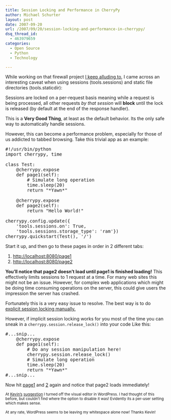 ```yaml
---
title: Session Locking and Performance in CherryPy
author: Michael Schurter
layout: post
date: 2007-09-20
url: /2007/09/20/session-locking-and-performance-in-cherrypy/
dsq_thread_id:
  - 463979659
categories:
  - Open Source
  - Python
  - Technology

---
```

While working on that firewall project [I keep alluding to][1], I came across an interesting caveat when using sessions (tools.sessions) and static file directories (tools.staticdir):

Sessions are locked on a per-request basis meaning while a request is being processed, all other requests _by that session_ will **block** until the lock is released (by default at the end of the response handler).

This is a **Very Good Thing**, at least as the default behavior. Its the only safe way to automatically handle sessions.

However, this can become a performance problem, especially for those of us addicted to tabbed browsing. Take this trivial app as an example:

<pre lang="python">#!/usr/bin/python
import cherrypy, time

class Test:
    @cherrypy.expose
    def page1(self):
        # Simulate long operation
        time.sleep(20)
        return "*Yawn*"

    @cherrypy.expose
    def page2(self):
        return "Hello World!"

cherrypy.config.update({
    'tools.sessions.on': True, 
    'tools.sessions.storage_type': 'ram'})
cherrypy.quickstart(Test(), '/')
</pre>

Start it up, and then go to these pages in order in 2 different tabs:

  1. <http://localhost:8080/page1>
  2. <http://localhost:8080/page2>

**You&#8217;ll notice that page2 doesn&#8217;t load until page1 is finished loading!** This effectively limits sessions to 1 request at a time. For many web sites this might not be an issue. However, for complex web applications which might be doing time consuming operations on the server, this could give users the impression the server has crashed.

Fortunately this is a very easy issue to resolve. The best way is to do [explicit session locking manually.][2]

However, if implicit session locking works for you most of the time you can sneak in a `cherrypy.session.release_lock()` into your code Like this:

<pre lang="python">#...snip...
    @cherrypy.expose
    def page1(self):
        # Do any session manipulation here!
        cherrypy.session.release_lock()
        # Simulate long operation
        time.sleep(20)
        return "*Yawn*"
#...snip...
</pre>

Now hit [page1][3] and [2][4] again and notice that page2 loads immediately!

<small>At <a href="http://technogeek.org/">Kevin&#8217;s</a> <a href="http://michael.susens-schurter.com/blog/2007/09/18/a-lesson-on-python-dns-and-threads/#comment-12731">suggestion</a> I turned off the visual editor in WordPress. I had thought of this before, but couldn&#8217;t find where the option to disable it was! Evidently its a per-user setting which makes sense.</p> 

<p>
  At any rate, WordPress seems to be leaving my whitespace alone now! Thanks Kevin!</small>
</p>

 [1]: http://michael.susens-schurter.com/blog/2007/09/18/a-lesson-on-python-dns-and-threads
 [2]: http://cherrypy.org/wiki/CherryPySessions#Lockingsessions
 [3]: http://localhost:8080/page1
 [4]: http://localhost:8080/page2